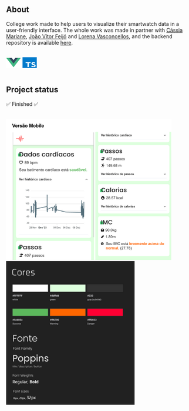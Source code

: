 ## About
College work made to help users to visualize their smartwatch data in a user-friendly interface. The whole work was made in partner with [Cássia Mariane](https://github.com/cassiamariane), [João Vítor Feijó](https://github.com/joaovitorffeijo) and [Lorena Vasconcellos](https://github.com/lorenavasconcellos), and the backend repository is available [here](https://github.com/joaovitorffeijo/smartwatch-api).<br/>

<div style="display: inline_block"><br>
    <img align="center" alt="VueJS" title="VueJS" height="30" width="40" src="https://raw.githubusercontent.com/devicons/devicon/master/icons/vuejs/vuejs-original.svg">
    <img align="center" alt="Typescript" title="Typescript" height="30" width="40" src="https://raw.githubusercontent.com/devicons/devicon/master/icons/typescript/typescript-original.svg">
</div>
<br/>

## Project status
✅ Finished ✅

<div style="display: inline_block"><br>
    <img src="printscreen_mobile.png" width="450"/>
    <img src="design_system.png" width="350"/>
</div>
<br/>
